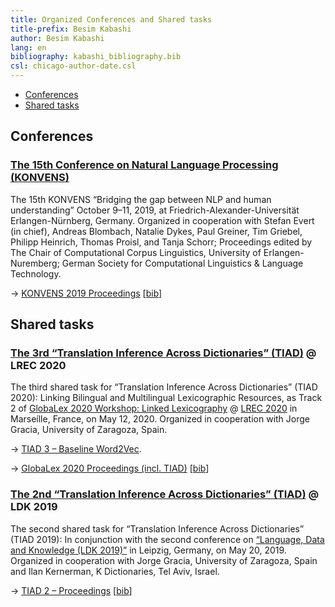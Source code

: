 ```yaml
---
title: Organized Conferences and Shared tasks 
title-prefix: Besim Kabashi
author: Besim Kabashi
lang: en
bibliography: kabashi_bibliography.bib
csl: chicago-author-date.csl
---
```


- [Conferences](#conferences)
- [Shared tasks](#shared-tasks)

## Conferences ##

<!-- - [KONVENS 2019](#konvens-2019) -->

### [The 15th Conference on Natural Language Processing (KONVENS)](https://2019.konvens.org/) ### 

The 15th KONVENS “Bridging the gap between NLP and human understanding” October 9–11, 2019, at Friedrich-Alexander-Universität Erlangen-Nürnberg, Germany.  Organized in cooperation with Stefan Evert (in chief), Andreas Blombach, Natalie Dykes, Paul Greiner, Tim Griebel, Philipp Heinrich, Thomas Proisl, and Tanja Schorr; Proceedings edited by The Chair of Computational Corpus Linguistics, University of Erlangen-Nuremberg; German Society for Computational Linguistics & Language Technology.

-> [KONVENS 2019 Proceedings](https://corpora.linguistik.uni-erlangen.de/data/konvens/proceedings/) [[bib](bib/Evert_et_al_KONVENS2019ConfOrg.bib)]


## Shared tasks ##

<!-- - [TIAD 2020 as GlobaLex Track 2 @ LREC 2020](#the-3rd-translation-inference-across-dictionaries-tiad-lrec-2020) -->
<!-- - [TIAD 2019 @ LDK 2019](#the-2nd-translation-inference-across-dictionaries-tiad-ldk-2019) -->


### [The 3rd “Translation Inference Across Dictionaries” (TIAD)](https://tiad2020.unizar.es/) @ LREC 2020 ###

The third shared task for “Translation Inference Across Dictionaries” (TIAD 2020): Linking Bilingual and Multilingual Lexicographic Resources, as Track 2 of [GlobaLex 2020 Workshop: Linked Lexicography](https://globalex.link/events/workshops/globalex-workshop-2020/) @ [LREC 2020](https://lrec2020.lrec-conf.org/en/workshops-and-tutorials/2020-workshops/) in Marseílle, France, on May 12, 2020. Organized in cooperation with Jorge Gracia, University of Zaragoza, Spain.

-> [TIAD 3 – Baseline Word2Vec](https://github.com/kabashi/TIAD2020_word2vec).

-> [GlobaLex 2020 Proceedings (incl. TIAD)](https://lrec2020.lrec-conf.org/media/proceedings/Workshops/Books/GLOBALEX2020book.pdf) [[bib](bib/Kernerman_et_al_GlobaLex-2020:2020.bib)]


### [The 2nd “Translation Inference Across Dictionaries” (TIAD)](https://tiad2019.unizar.es/) @ LDK 2019 ###

The second shared task for “Translation Inference Across Dictionaries” (TIAD 2019): In conjunction with the second conference on [“Language, Data and Knowledge (LDK 2019)”](http://2019.ldk-conf.org/) in Leipzig, Germany, on May 20, 2019. Organized in cooperation with Jorge Gracia, University of Zaragoza, Spain and Ilan Kernerman, K Dictionaries, Tel Aviv, Israel.

-> [TIAD 2 – Proceedings](http://ceur-ws.org/Vol-2493/) [[bib](bib/Gracia_et_al_TIAD2019:2019.bib)]


<!-- ## News ## -->